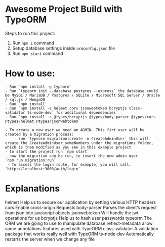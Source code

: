 # Awesome Project Build with TypeORM

Steps to run this project:

1. Run `npm i` command
2. Setup database settings inside `ormconfig.json` file
3. Run `npm start` command

# How to use:

    - Run `npm install -g typeorm`
    - Run `typeorm init --database postgres --express` the database could be MySQL / MariaDB / Postgres / SQLite / Microsoft SQL Server / Oracle / sql.js / MongoDB
    - Run `npm install`
    - Run `npm install -s helmet cors jsonwebtoken bcryptjs class-validator ts-node-dev` for additional dependencies
    - Run `npm install -s @types/bcryptjs @types/body-parser @types/cors @types/helmet @types/jsonwebtoken`

    - To create a new user we need an ADMIN. This firt user will be created by a migration process:
        - run `typeorm migration:create -n CreateAdminUser` this will create the CreateAdminUser_someNumbers under the migrations folder, which is then modified as you see in this example project
    - to start the project run `npm start` 
    - now the migration can be run, to insert the new admin user 
    `npm run migration:run`
     - To access the login route, for example, you will call:
    `http://localhost:3000/auth/login`

# Explanations

helmet
    Help us to secure our application by setting various HTTP headers
cors
    Enable cross-origin Requests
body-parser
    Parses the client’s request from json into javascript objects
jsonwebtoken
    Will handle the jwt operations for us
bcryptjs
    Help us to hash user passwords
typeorm
    The ORM we are going to use to manipulate database
reflect-metadata
    allow some annotations features used with TypeORM
class-validator
    A validation package that works really well with TypeORM
ts-node-dev
    Automatically restarts the server when we change any file
